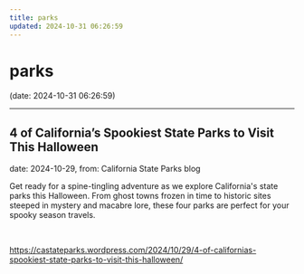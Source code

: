 ```yaml
---
title: parks
updated: 2024-10-31 06:26:59
---
```


# parks

(date: 2024-10-31 06:26:59)

---

## 4 of California’s Spookiest State Parks to Visit This Halloween

date: 2024-10-29, from: California State Parks blog

Get ready for a spine-tingling adventure as we explore California's state parks this Halloween. From ghost towns frozen in time to historic sites steeped in mystery and macabre lore, these four parks are perfect for your spooky season travels. 

<br> 

<https://castateparks.wordpress.com/2024/10/29/4-of-californias-spookiest-state-parks-to-visit-this-halloween/>

